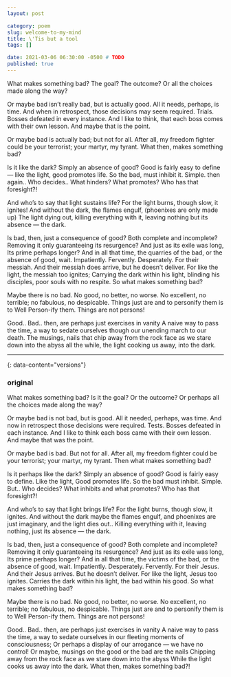```yaml
---
layout: post

category: poem
slug: welcome-to-my-mind
title: \'Tis but a tool
tags: []

date: 2021-03-06 06:30:00 -0500 # TODO
published: true
---
```


What makes something bad?
The goal? The outcome?
Or all the choices made along the way?

Or maybe bad isn’t really bad, but is actually good.
All it needs,
perhaps,
is time. And when in retrospect,
those decisions may seem required. Trials.
Bosses defeated in every instance.
And I like to think, that each boss comes with their own lesson.
And maybe that is the point.

Or maybe bad is actually bad;
but not for all.
After all,
my freedom fighter could be your terrorist; your martyr, my tyrant.
What then, makes something bad?

Is it like the dark? Simply an absence of good?
Good is fairly easy to define — like the light,
good promotes life. So the bad, must inhibit it.
Simple.
then again..
Who decides..
What hinders? What promotes?
Who has that foresight?!

And who’s to say
that light sustains life?
For the light burns, though slow, it ignites!
And without the dark, the flames engulf,
(phoenixes are only made up)
The light dying out,
killing everything with it, leaving nothing but its absence — 
the dark.

Is bad, then, just a consequence of good? 
Both complete and incomplete?
Removing it only guaranteeing its resurgence? 
And just as its exile was long,
Its prime perhaps longer? And in all that time, the quarries 
of the bad, or the absence of good, wait.
Impatiently.
Fervently.
Desperately.
For their messiah. And their messiah does arrive,
but he doesn’t deliver. For like the light, the messiah too ignites;
Carrying the dark within his light, blinding his disciples,
poor souls with no respite.
So what makes something bad?

Maybe there is no bad. No good, no better, no worse. 
No excellent, no terrible;
no fabulous, no despicable.
Things just are and to personify them is to 
Well
Person-ify them. Things are not persons!

Good.. Bad.. then, are perhaps just exercises in vanity
A naive way to pass the time,
a way to sedate ourselves though our unending march to our death.
The musings, nails that chip away from the rock face as we stare down into the abyss
all the while, the light cooking us away,
into the dark.

---

{: data-content="versions"}

### original
What makes something bad?
Is it the goal? Or the outcome?
Or perhaps all the choices made along the way?

Or maybe bad is not bad, 
but is good.
All it needed,
perhaps,
was time. And now in retrospect
those decisions were required. Tests.
Bosses defeated in each instance.
And I like to think each boss came with their own lesson. 
And maybe that was the point.

Or maybe bad is bad.
But not for all.
After all,
my freedom fighter could be your terrorist; 
your martyr, my tyrant.
Then what makes something bad?

Is it perhaps like the dark? Simply an absence of good? 
Good is fairly easy to define. Like the light,
Good promotes life. So the bad must inhibit.
Simple.
But..
Who decides? What inhibits and what promotes? 
Who has that foresight?!

And who’s to say that light
brings life?
For the light burns, though slow, it ignites.
And without the dark
maybe the flames engulf, and phoenixes are just imaginary,
and the light dies out..
Killing everything with it, leaving nothing, just its absence — the dark.

Is bad, then, just a consequence of good?
Both complete and incomplete?
Removing it only guaranteeing its resurgence? 
And just as its exile was long,
Its prime perhaps longer? And in all that time, the victims
of the bad, or the absence of good, wait.
Impatiently.
Desperately.
Fervently.
For their Jesus. And their Jesus arrives.
But he doesn’t deliver. For like the light, Jesus too ignites.
Carries the dark within his light, the bad within his good.
So what makes something bad?

Maybe there is no bad. No good, no better, no worse. 
No excellent, no terrible;
no fabulous, no despicable.
Things just are and to personify them is to
Well
Person-ify them. Things are not persons!

Good.. Bad.. then, are perhaps just exercises in vanity
A naive way to pass the time,
a way to sedate ourselves in our fleeting moments of consciousness;
Or perhaps a display of our arrogance — we have no control!
Or maybe, musings on the good or the bad are the nails
Chipping away from the rock face as we stare down into the abyss
While the light cooks us away into the dark.
What then, makes something bad?!
